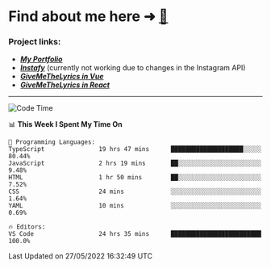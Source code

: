 # Find about me here ➜ [🧑](https://pauabella.dev)

### Project links:
- ***[My Portfolio](https://pauabella.dev)***
- ***[Instafy](https://instafy.me)*** (currently not working due to changes in the Instagram API)
- ***[GiveMeTheLyrics in Vue](https://lyrics.pauabella.dev)***
- ***[GiveMeTheLyrics in React](https://pauabella.dev/GiveMeTheLyrics)***

---
<!--START_SECTION:waka-->
![Code Time](http://img.shields.io/badge/Code%20Time-1%2C101%20hrs%2024%20mins-blue)

📊 **This Week I Spent My Time On** 

```text
💬 Programming Languages: 
TypeScript               19 hrs 47 mins      ████████████████████░░░░░   80.44% 
JavaScript               2 hrs 19 mins       ██░░░░░░░░░░░░░░░░░░░░░░░   9.48% 
HTML                     1 hr 50 mins        ██░░░░░░░░░░░░░░░░░░░░░░░   7.52% 
CSS                      24 mins             ░░░░░░░░░░░░░░░░░░░░░░░░░   1.64% 
YAML                     10 mins             ░░░░░░░░░░░░░░░░░░░░░░░░░   0.69%

🔥 Editors: 
VS Code                  24 hrs 35 mins      █████████████████████████   100.0%

```


 Last Updated on 27/05/2022 16:32:49 UTC
<!--END_SECTION:waka-->
